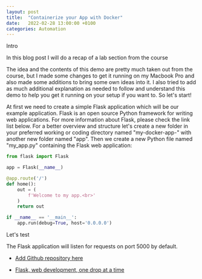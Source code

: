 ```yaml
---
layout: post
title:  "Containerize your App with Docker"
date:   2022-02-28 13:00:00 +0100
categories: Automation
---
```


Intro

In this blog post I will do a recap of a lab section from the course 

The idea and the contents of this demo are pretty much taken out from the course, but I made some changes to get it running on my Macbook Pro and also made some additions to bring some own ideas into it. I also tried to add as much additional explanation as needed to follow and understand this demo to help you get it running on your setup if you want to. So let's start!

At first we need to create a simple Flask application which will be our example application. Flask is an open source Python framework for writing web applications. For more information about Flask, please check the link list below. For a better overview and structure let's create a new folder in your preferred working or coding directory named "my-docker-app-" with another new folder named "app". Then we create a new Python file named "my_app.py" containing the Flask web application:

```python
from flask import Flask

app = Flask(__name__)

@app.route('/')
def home():
    out = (
        f'Welcome to my app.<br>'
    )
    return out

if __name__ == '__main__':
    app.run(debug=True, host='0.0.0.0')
```

Let's test 

The Flask application will listen for requests on port 5000 by default.

- [Add Github repository here]()

- [Flask, web development, one drop at a time](https://www.fullstackpython.com/flask.html)